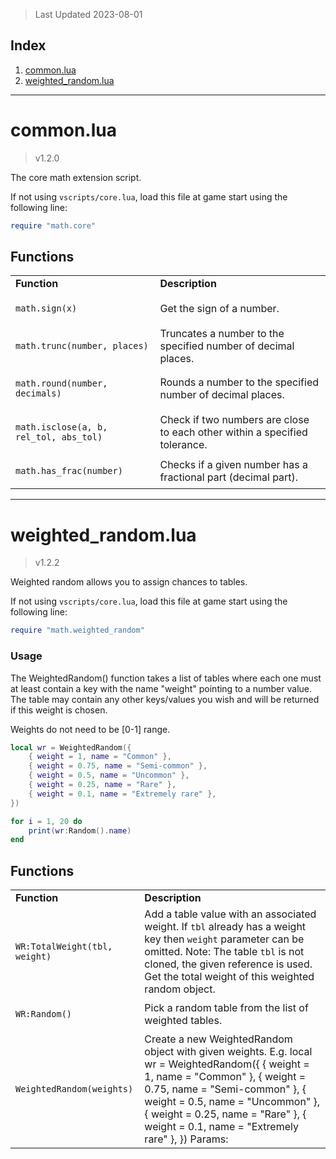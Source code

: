> Last Updated 2023-08-01

## Index
1. [common.lua](#commonlua)
2. [weighted_random.lua](#weighted_randomlua)

---

# common.lua

> v1.2.0

The core math extension script. 

If not using `vscripts/core.lua`, load this file at game start using the following line: 



```lua
require "math.core"
```


## Functions

<table><tr><td><b>Function</b></td><td><b>Description</b></td></tr><tr><td>

`math.sign(x)`</td><td> Get the sign of a number. </td></tr><tr><td>

`math.trunc(number, places)`</td><td> Truncates a number to the specified number of decimal places. </td></tr><tr><td>

`math.round(number, decimals)`</td><td> Rounds a number to the specified number of decimal places. </td></tr><tr><td>

`math.isclose(a, b, rel_tol, abs_tol)`</td><td> Check if two numbers are close to each other within a specified tolerance. </td></tr><tr><td>

`math.has_frac(number)`</td><td> Checks if a given number has a fractional part (decimal part). </td></tr></table>



---

# weighted_random.lua

> v1.2.2

Weighted random allows you to assign chances to tables. 

If not using `vscripts/core.lua`, load this file at game start using the following line: 



```lua
require "math.weighted_random"
```


### Usage 


The WeightedRandom() function takes a list of tables where each one must at least contain a key with the name "weight" pointing to a number value. The table may contain any other keys/values you wish and will be returned if this weight is chosen. 

Weights do not need to be [0-1] range. 



```lua
local wr = WeightedRandom({
    { weight = 1, name = "Common" },
    { weight = 0.75, name = "Semi-common" },
    { weight = 0.5, name = "Uncommon" },
    { weight = 0.25, name = "Rare" },
    { weight = 0.1, name = "Extremely rare" },
})

for i = 1, 20 do
    print(wr:Random().name)
end
```


## Functions

<table><tr><td><b>Function</b></td><td><b>Description</b></td></tr><tr><td>

`WR:TotalWeight(tbl, weight)`</td><td> Add a table value with an associated weight. If `tbl` already has a weight key then `weight` parameter can be omitted.  Note: The table `tbl` is not cloned, the given reference is used.   Get the total weight of this weighted random object. </td></tr><tr><td>

`WR:Random()`</td><td> Pick a random table from the list of weighted tables. </td></tr><tr><td>

`WeightedRandom(weights)`</td><td> Create a new WeightedRandom object with given weights.  E.g.      local wr = WeightedRandom({         { weight = 1, name = "Common" },         { weight = 0.75, name = "Semi-common" },         { weight = 0.5, name = "Uncommon" },         { weight = 0.25, name = "Rare" },         { weight = 0.1, name = "Extremely rare" },     })  Params: </td></tr></table>



